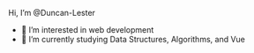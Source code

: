  Hi, I’m @Duncan-Lester
- 👀 I’m interested in web development
- 🌱 I’m currently studying Data Structures, Algorithms, and Vue

<!---
Duncan-Lester/Duncan-Lester is a ✨ special ✨ repository because its `README.md` (this file) appears on your GitHub profile.
You can click the Preview link to take a look at your changes.
--->
